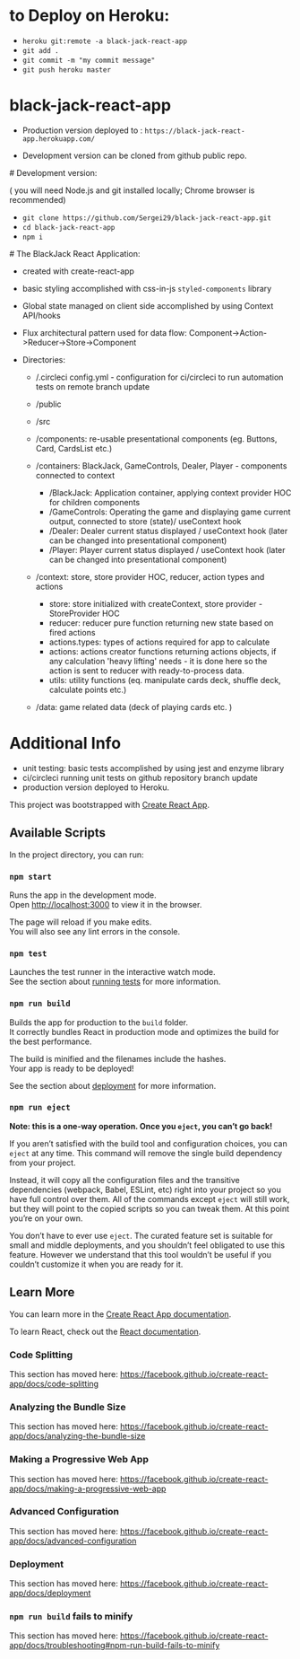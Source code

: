 # to Deploy on Heroku:

- `heroku git:remote -a black-jack-react-app`
- `git add .`
- `git commit -m "my commit message"`
- `git push heroku master`

# black-jack-react-app

- Production version deployed to : `https://black-jack-react-app.herokuapp.com/`

- Development version can be cloned from github public repo.

# Development version:

( you will need Node.js and git installed locally; Chrome browser is recommended)

- `git clone https://github.com/Sergei29/black-jack-react-app.git`
- `cd black-jack-react-app`
- `npm i`

# The BlackJack React Application:

- created with create-react-app
- basic styling accomplished with css-in-js `styled-components` library
- Global state managed on client side accomplished by using Context API/hooks
- Flux architectural pattern used for data flow: Component->Action->Reducer->Store->Component
- Directories:

  - /.circleci
    config.yml - configuration for ci/circleci to run automation tests on remote branch update

  - /public

  - /src

  - /components: re-usable presentational components (eg. Buttons, Card, CardsList etc.)

  - /containers: BlackJack, GameControls, Dealer, Player - components connected to context

    - /BlackJack: Application container, applying context provider HOC for children components
    - /GameControls: Operating the game and displaying game current output, connected to store (state)/ useContext hook
    - /Dealer: Dealer current status displayed / useContext hook (later can be changed into presentational component)
    - /Player: Player current status displayed / useContext hook (later can be changed into presentational component)

  - /context: store, store provider HOC, reducer, action types and actions

    - store: store initialized with createContext, store provider - StoreProvider HOC
    - reducer: reducer pure function returning new state based on fired actions
    - actions.types: types of actions required for app to calculate
    - actions: actions creator functions returning actions objects, if any calculation 'heavy lifting' needs - it is done here
      so the action is sent to reducer with ready-to-process data.
    - utils: utility functions (eq. manipulate cards deck, shuffle deck, calculate points etc.)

  - /data: game related data (deck of playing cards etc. )

# Additional Info

- unit testing: basic tests accomplished by using jest and enzyme library
- ci/circleci running unit tests on github repository branch update
- production version deployed to Heroku.

This project was bootstrapped with [Create React App](https://github.com/facebook/create-react-app).

## Available Scripts

In the project directory, you can run:

### `npm start`

Runs the app in the development mode.<br />
Open [http://localhost:3000](http://localhost:3000) to view it in the browser.

The page will reload if you make edits.<br />
You will also see any lint errors in the console.

### `npm test`

Launches the test runner in the interactive watch mode.<br />
See the section about [running tests](https://facebook.github.io/create-react-app/docs/running-tests) for more information.

### `npm run build`

Builds the app for production to the `build` folder.<br />
It correctly bundles React in production mode and optimizes the build for the best performance.

The build is minified and the filenames include the hashes.<br />
Your app is ready to be deployed!

See the section about [deployment](https://facebook.github.io/create-react-app/docs/deployment) for more information.

### `npm run eject`

**Note: this is a one-way operation. Once you `eject`, you can’t go back!**

If you aren’t satisfied with the build tool and configuration choices, you can `eject` at any time. This command will remove the single build dependency from your project.

Instead, it will copy all the configuration files and the transitive dependencies (webpack, Babel, ESLint, etc) right into your project so you have full control over them. All of the commands except `eject` will still work, but they will point to the copied scripts so you can tweak them. At this point you’re on your own.

You don’t have to ever use `eject`. The curated feature set is suitable for small and middle deployments, and you shouldn’t feel obligated to use this feature. However we understand that this tool wouldn’t be useful if you couldn’t customize it when you are ready for it.

## Learn More

You can learn more in the [Create React App documentation](https://facebook.github.io/create-react-app/docs/getting-started).

To learn React, check out the [React documentation](https://reactjs.org/).

### Code Splitting

This section has moved here: https://facebook.github.io/create-react-app/docs/code-splitting

### Analyzing the Bundle Size

This section has moved here: https://facebook.github.io/create-react-app/docs/analyzing-the-bundle-size

### Making a Progressive Web App

This section has moved here: https://facebook.github.io/create-react-app/docs/making-a-progressive-web-app

### Advanced Configuration

This section has moved here: https://facebook.github.io/create-react-app/docs/advanced-configuration

### Deployment

This section has moved here: https://facebook.github.io/create-react-app/docs/deployment

### `npm run build` fails to minify

This section has moved here: https://facebook.github.io/create-react-app/docs/troubleshooting#npm-run-build-fails-to-minify
